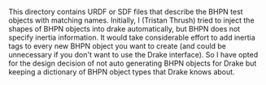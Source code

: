 This directory contains URDF or SDF files that describe the BHPN test objects with matching names. Initially, I (Tristan Thrush) tried to inject the shapes of BHPN objects into drake automatically, but BHPN does not specify inertia information. It would take considerable effort to add inertia tags to every new BHPN object you want to create (and could be unnecessary if you don't want to use the Drake interface). So I have opted for the design decision of not auto generating BHPN objects for Drake but keeping a dictionary of BHPN object types that Drake knows about.
